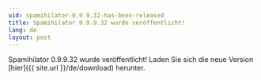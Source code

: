 ```yaml
---
uid: spamihilator-0.9.9.32-has-been-released
title: Spamihilator 0.9.9.32 wurde veröffentlicht!
lang: de
layout: post
---
```


Spamihilator 0.9.9.32 wurde veröffentlicht! Laden Sie sich die neue Version
[hier]({{ site.url }}/de/download) herunter.
